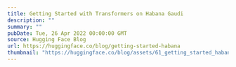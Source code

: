 ```yaml
---
title: Getting Started with Transformers on Habana Gaudi
description: ""
summary: ""
pubDate: Tue, 26 Apr 2022 00:00:00 GMT
source: Hugging Face Blog
url: https://huggingface.co/blog/getting-started-habana
thumbnail: "https://huggingface.co/blog/assets/61_getting_started_habana/habana01.png"
---
```


